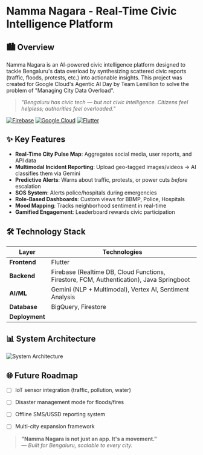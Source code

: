 # Namma Nagara - Real-Time Civic Intelligence Platform

## 🏙️ Overview
Namma Nagara is an AI-powered civic intelligence platform designed to tackle Bengaluru's data overload by synthesizing scattered civic reports (traffic, floods, protests, etc.) into actionable insights. This project was created for Google Cloud's Agentic AI Day by Team Lemillion to solve the problem of "Managing City Data Overload".

> *"Bengaluru has civic tech — but not civic intelligence. Citizens feel helpless; authorities feel overloaded."*

[![Firebase](https://img.shields.io/badge/Firebase-039BE5?style=for-the-badge&logo=Firebase&logoColor=white)](https://firebase.google.com/)
[![Google Cloud](https://img.shields.io/badge/Google_Cloud-4285F4?style=for-the-badge&logo=google-cloud&logoColor=white)](https://cloud.google.com/)
[![Flutter](https://img.shields.io/badge/Flutter-02569B?style=for-the-badge&logo=flutter&logoColor=white)](https://flutter.dev/)

## ✨ Key Features
- **Real-Time City Pulse Map**: Aggregates social media, user reports, and API data
- **Multimodal Incident Reporting**: Upload geo-tagged images/videos → AI classifies them via Gemini
- **Predictive Alerts**: Warns about traffic, protests, or power cuts *before* escalation
- **SOS System**: Alerts police/hospitals during emergencies
- **Role-Based Dashboards**: Custom views for BBMP, Police, Hospitals
- **Mood Mapping**: Tracks neighborhood sentiment in real-time
- **Gamified Engagement**: Leaderboard rewards civic participation

## 🛠️ Technology Stack
| Layer              | Technologies                                                                                  |
|--------------------|-----------------------------------------------------------------------------------------------|
| **Frontend**       | Flutter                                                                                       |
| **Backend**        | Firebase (Realtime DB, Cloud Functions, Firestore, FCM, Authentication), Java Springboot      |
| **AI/ML**          | Gemini (NLP + Multimodal), Vertex AI, Sentiment Analysis                                      |
| **Database**       | BigQuery, Firestore                                                                           |
| **Deployment**     |                                                                                               |


## 📊 System Architecture
![System Architecture](https://app.eraser.io/workspace/T09iT62IxuTkV4xKblEl)


## 🌐 Future Roadmap
- [ ] IoT sensor integration (traffic, pollution, water)
- [ ] Disaster management mode for floods/fires
- [ ] Offline SMS/USSD reporting system
- [ ] Multi-city expansion framework


> **"Namma Nagara is not just an app. It's a movement."**  
> *— Built for Bengaluru, scalable to every city.*
